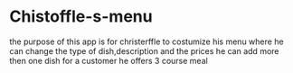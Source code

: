 # Chistoffle-s-menu
the purpose of this app is for christerffle to costumize his menu
where he can change the type of dish,description and the prices 
he can add more then one dish for a customer 
he offers 3 course meal
